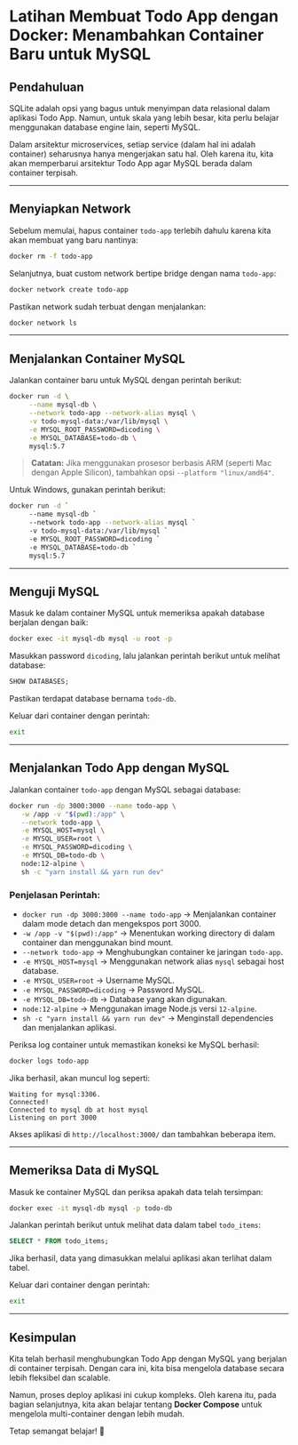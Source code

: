 # Latihan Membuat Todo App dengan Docker: Menambahkan Container Baru untuk MySQL

## Pendahuluan
SQLite adalah opsi yang bagus untuk menyimpan data relasional dalam aplikasi Todo App. Namun, untuk skala yang lebih besar, kita perlu belajar menggunakan database engine lain, seperti MySQL.

Dalam arsitektur microservices, setiap service (dalam hal ini adalah container) seharusnya hanya mengerjakan satu hal. Oleh karena itu, kita akan memperbarui arsitektur Todo App agar MySQL berada dalam container terpisah.

---

## Menyiapkan Network
Sebelum memulai, hapus container `todo-app` terlebih dahulu karena kita akan membuat yang baru nantinya:

```sh
docker rm -f todo-app
```

Selanjutnya, buat custom network bertipe bridge dengan nama `todo-app`:

```sh
docker network create todo-app
```

Pastikan network sudah terbuat dengan menjalankan:

```sh
docker network ls
```

---

## Menjalankan Container MySQL
Jalankan container baru untuk MySQL dengan perintah berikut:

```sh
docker run -d \
     --name mysql-db \
     --network todo-app --network-alias mysql \
     -v todo-mysql-data:/var/lib/mysql \
     -e MYSQL_ROOT_PASSWORD=dicoding \
     -e MYSQL_DATABASE=todo-db \
     mysql:5.7
```

> **Catatan:** Jika menggunakan prosesor berbasis ARM (seperti Mac dengan Apple Silicon), tambahkan opsi `--platform "linux/amd64"`.

Untuk Windows, gunakan perintah berikut:

```sh
docker run -d `
     --name mysql-db `
     --network todo-app --network-alias mysql `
     -v todo-mysql-data:/var/lib/mysql `
     -e MYSQL_ROOT_PASSWORD=dicoding `
     -e MYSQL_DATABASE=todo-db `
     mysql:5.7
```

---

## Menguji MySQL
Masuk ke dalam container MySQL untuk memeriksa apakah database berjalan dengan baik:

```sh
docker exec -it mysql-db mysql -u root -p
```

Masukkan password `dicoding`, lalu jalankan perintah berikut untuk melihat database:

```sql
SHOW DATABASES;
```

Pastikan terdapat database bernama `todo-db`.

Keluar dari container dengan perintah:

```sh
exit
```

---

## Menjalankan Todo App dengan MySQL
Jalankan container `todo-app` dengan MySQL sebagai database:

```sh
docker run -dp 3000:3000 --name todo-app \
   -w /app -v "$(pwd):/app" \
   --network todo-app \
   -e MYSQL_HOST=mysql \
   -e MYSQL_USER=root \
   -e MYSQL_PASSWORD=dicoding \
   -e MYSQL_DB=todo-db \
   node:12-alpine \
   sh -c "yarn install && yarn run dev"
```

### Penjelasan Perintah:
- `docker run -dp 3000:3000 --name todo-app` → Menjalankan container dalam mode detach dan mengekspos port 3000.
- `-w /app -v "$(pwd):/app"` → Menentukan working directory di dalam container dan menggunakan bind mount.
- `--network todo-app` → Menghubungkan container ke jaringan `todo-app`.
- `-e MYSQL_HOST=mysql` → Menggunakan network alias `mysql` sebagai host database.
- `-e MYSQL_USER=root` → Username MySQL.
- `-e MYSQL_PASSWORD=dicoding` → Password MySQL.
- `-e MYSQL_DB=todo-db` → Database yang akan digunakan.
- `node:12-alpine` → Menggunakan image Node.js versi `12-alpine`.
- `sh -c "yarn install && yarn run dev"` → Menginstall dependencies dan menjalankan aplikasi.

Periksa log container untuk memastikan koneksi ke MySQL berhasil:

```sh
docker logs todo-app
```

Jika berhasil, akan muncul log seperti:

```
Waiting for mysql:3306.
Connected!
Connected to mysql db at host mysql
Listening on port 3000
```

Akses aplikasi di `http://localhost:3000/` dan tambahkan beberapa item.

---

## Memeriksa Data di MySQL
Masuk ke container MySQL dan periksa apakah data telah tersimpan:

```sh
docker exec -it mysql-db mysql -p todo-db
```

Jalankan perintah berikut untuk melihat data dalam tabel `todo_items`:

```sql
SELECT * FROM todo_items;
```

Jika berhasil, data yang dimasukkan melalui aplikasi akan terlihat dalam tabel.

Keluar dari container dengan perintah:

```sh
exit
```

---

## Kesimpulan
Kita telah berhasil menghubungkan Todo App dengan MySQL yang berjalan di container terpisah. Dengan cara ini, kita bisa mengelola database secara lebih fleksibel dan scalable.

Namun, proses deploy aplikasi ini cukup kompleks. Oleh karena itu, pada bagian selanjutnya, kita akan belajar tentang **Docker Compose** untuk mengelola multi-container dengan lebih mudah.

Tetap semangat belajar! 🚀

